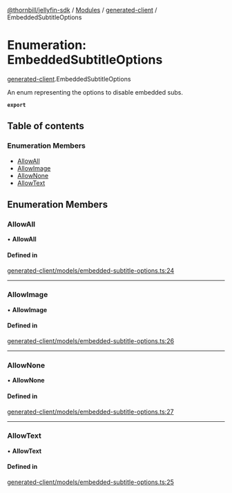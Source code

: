 [@thornbill/jellyfin-sdk](../README.md) / [Modules](../modules.md) / [generated-client](../modules/generated_client.md) / EmbeddedSubtitleOptions

# Enumeration: EmbeddedSubtitleOptions

[generated-client](../modules/generated_client.md).EmbeddedSubtitleOptions

An enum representing the options to disable embedded subs.

**`export`**

## Table of contents

### Enumeration Members

- [AllowAll](generated_client.EmbeddedSubtitleOptions.md#allowall)
- [AllowImage](generated_client.EmbeddedSubtitleOptions.md#allowimage)
- [AllowNone](generated_client.EmbeddedSubtitleOptions.md#allownone)
- [AllowText](generated_client.EmbeddedSubtitleOptions.md#allowtext)

## Enumeration Members

### AllowAll

• **AllowAll**

#### Defined in

[generated-client/models/embedded-subtitle-options.ts:24](https://github.com/jellyfin/jellyfin-sdk-typescript/blob/7402732/src/generated-client/models/embedded-subtitle-options.ts#L24)

___

### AllowImage

• **AllowImage**

#### Defined in

[generated-client/models/embedded-subtitle-options.ts:26](https://github.com/jellyfin/jellyfin-sdk-typescript/blob/7402732/src/generated-client/models/embedded-subtitle-options.ts#L26)

___

### AllowNone

• **AllowNone**

#### Defined in

[generated-client/models/embedded-subtitle-options.ts:27](https://github.com/jellyfin/jellyfin-sdk-typescript/blob/7402732/src/generated-client/models/embedded-subtitle-options.ts#L27)

___

### AllowText

• **AllowText**

#### Defined in

[generated-client/models/embedded-subtitle-options.ts:25](https://github.com/jellyfin/jellyfin-sdk-typescript/blob/7402732/src/generated-client/models/embedded-subtitle-options.ts#L25)
